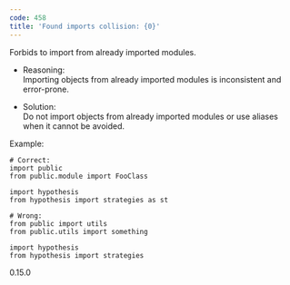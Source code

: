 ```yaml
---
code: 458
title: 'Found imports collision: {0}'
---
```


Forbids to import from already imported modules.

  - Reasoning:  
    Importing objects from already imported modules is inconsistent and
    error-prone.

  - Solution:  
    Do not import objects from already imported modules or use aliases
    when it cannot be avoided.

Example:

    # Correct:
    import public
    from public.module import FooClass
    
    import hypothesis
    from hypothesis import strategies as st
    
    # Wrong:
    from public import utils
    from public.utils import something
    
    import hypothesis
    from hypothesis import strategies

<div class="versionadded">

0.15.0

</div>
